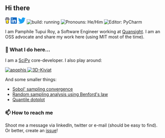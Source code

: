 ## Hi there <img src="https://media.giphy.com/media/hvRJCLFzcasrR4ia7z/giphy.gif" width="25" alt="">

<p>
<a href="https://www.buymeacoffee.com/tupui"><img height="20" src="./icons/coffee.svg" alt=""/></a>
<a href="https://www.linkedin.com/in/tupui/"><img height="20" src="./icons/linkedin.svg" alt=""/></a>
<a href="https://twitter.com/PamphileRoy"><img height="20" src="./icons/twitter.png" alt=""/></a>
<img src="https://img.shields.io/badge/build-running-orange" height="20" alt="build: running"/>
<img src="https://img.shields.io/badge/Pronouns-He%2FHim-blue" height="20" alt="Pronouns: He/Him"/> 
<img src="https://img.shields.io/badge/%F0%9F%94%A7 Editor-PyCharm-green" height="20" alt="Editor: PyCharm"/>
</p>

I am Pamphile Tupui Roy, a Software Engineer working at [Quansight](http://quansight.com/). I am an OSS advocate and share my work here (using MIT most of the time).

### 🔭 What I do here...</strong>
I am a [SciPy](https://github.com/scipy/scipy) core-developer. I also play around:

<a href="https://github.com/tupui/apophis"> <img src="https://github-readme-stats.vercel.app/api/pin/?username=tupui&repo=apophis" alt="apophis" height=100> </a> <a href="https://github.com/tupui/3D-Kiviat"> <img src="https://github-readme-stats.vercel.app/api/pin/?username=tupui&repo=3D-Kiviat" alt="3D-Kiviat" height=100> </a>

And some smaller things:

* [Sobol' sampling convergence](https://gist.github.com/tupui/fb6e219b1dd2316b7498ebce231bfff5)
* [Random sampling analysis using Benford's law](https://gist.github.com/tupui/0cedc8592154b2a616a1548a968bbd9b)
* [Quantile dotplot](https://gist.github.com/tupui/c8dd181fd1e732584bbd7109b96177e3)

### 📫 How to reach me

Shoot me a message via linkedIn, twitter or e-mail (should be easy to find). Or better,
create an [issue](https://github.com/tupui/tupui/issues)!
